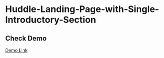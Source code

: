 # Huddle-Landing-Page-with-Single-Introductory-Section

## Check Demo
[Demo Link](https://zaforabdullah.github.io/Huddle-Landing-Page-with-Single-Introductory-Section/)
